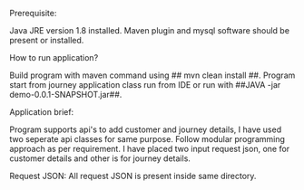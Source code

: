 Prerequisite:

Java JRE version 1.8 installed.
Maven plugin and mysql software should be present or installed.

How to run application?

Build program with maven command using ## mvn clean install ##.
Program start from journey application class run from IDE or run with ##JAVA -jar demo-0.0.1-SNAPSHOT.jar##.

Application brief:

Program supports api's to add customer and journey details, I have used two seperate api classes for same purpose.
Follow modular programming approach as per requirement.
I have placed two input request json, one for customer details and other is for journey details. 


Request JSON:
All request JSON is present inside same directory.

